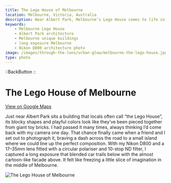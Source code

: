 ```yaml
---
title: The Lego House of Melbourne
location: Melbourne, Victoria, Australia
description: Near Albert Park, Melbourne’s Lego House comes to life in this long exposure shot with vibrant colors and playful architecture.
keywords:
    - Melbourne Lego House
    - Albert Park architecture
    - Melbourne unique buildings
    - long exposure Melbourne
    - Nikon D800 architecture photo
image: /images/through-the-lens/urban-glow/melbourne-the-lego-house.jpg
type: photo
---
```


::BackButton
::

# The Lego House of Melbourne

<a href="https://maps.app.goo.gl/kLDJ4tYPsofE1KwPA" target="_blank" rel="noopener noreferrer">View on Google Maps</a>

Just near Albert Park sits a building that locals often call “the Lego House”, its blocky shapes and playful colors look like they’ve been pieced together from giant toy bricks. I had passed it many times, always thinking I’d come back with my camera one day. That chance finally came when a friend and I set out to photograph it, braving a dash across the road to a small island where we could line up the perfect composition. With my Nikon D800 and a 17–35mm lens fitted with a circular polariser and 10-stop ND filter, I captured a long exposure that blended car trails below with the almost cartoon-like facade above. It felt like freezing a little slice of imagination in the middle of Melbourne.

![The Lego House of Melbourne](/images/through-the-lens/urban-glow/melbourne-the-lego-house.jpg)

<div class="mb-8"></div>
